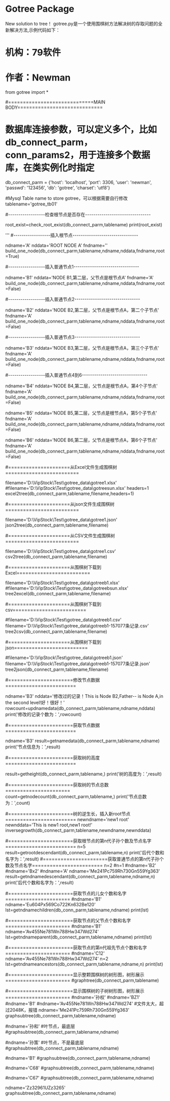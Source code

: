 # Gotree Package

New solution to tree！
gotree.py是一个使用围棋树方法解决树的存取问题的全新解决方法,示例代码如下：
# 机构：79软件
# 作者：Newman

from gotree import *

#=============================MAIN BODY=============================

# 数据库连接参数，可以定义多个，比如db_connect_parm，conn_params2，用于连接多个数据库，在类实例化时指定
db_connect_parm = {'host': 'localhost', 'port': 3306, 'user': 'newman', 'passwd': '123456', 'db': 'gotree',
                'charset': 'utf8'}

#Mysql Table name to store gotree，可以根据需要自行修改
tablename='gotree_tb01'


#------------------检查根节点是否存在--------------------------------

root_exist=check_root_exist(db_connect_parm,tablename)
print(root_exist)

'''
#------------------插入根节点--------------------------------

ndname='A'
nddata='ROOT NODE A'
fndname=''
build_one_node(db_connect_parm,tablename,ndname,nddata,fndname,root=True)

#------------------插入普通节点1--------------------------------

ndname='B1'
nddata='NODE B1,第二层，父节点是根节点A'
fndname='A'
build_one_node(db_connect_parm,tablename,ndname,nddata,fndname,root=False)


#------------------插入普通节点2--------------------------------

ndname='B2'
nddata='NODE B2,第二层，父节点是根节点A，第二个子节点'
fndname='A'
build_one_node(db_connect_parm,tablename,ndname,nddata,fndname,root=False)

#------------------插入普通节点3--------------------------------

ndname='B3'
nddata='NODE B3,第二层，父节点是根节点A，第三个子节点'
fndname='A'
build_one_node(db_connect_parm,tablename,ndname,nddata,fndname,root=False)

#------------------插入普通节点4到6--------------------------------

ndname='B4'
nddata='NODE B4,第二层，父节点是根节点A，第4个子节点'
fndname='A'
build_one_node(db_connect_parm,tablename,ndname,nddata,fndname,root=False)

ndname='B5'
nddata='NODE B5,第二层，父节点是根节点A，第5个子节点'
fndname='A'
build_one_node(db_connect_parm,tablename,ndname,nddata,fndname,root=False)


ndname='B6'
nddata='NODE B6,第二层，父节点是根节点A，第6个子节点'
fndname='A'
build_one_node(db_connect_parm,tablename,ndname,nddata,fndname,root=False)

#=====================从Excel文件生成围棋树=========================

filename='D:\VipStock\Test\gotree_data\gotree1.xlsx'
#filename='D:\VipStock\Test\gotree_data\gotreesun.xlsx'
headers=1
excel2tree(db_connect_parm,tablename,filename,headers=1)

#=====================从json文件生成围棋树=========================

filename='D:\VipStock\Test\gotree_data\gotree1.json'
json2tree(db_connect_parm,tablename,filename)

#=====================从CSV文件生成围棋树=========================

filename='D:\VipStock\Test\gotree_data\gotree1.csv'
csv2tree(db_connect_parm,tablename,filename)

#=====================从围棋树下载到Excel=========================

filename='D:\VipStock\Test\gotree_data\gotreeb1.xlsx'
#filename='D:\VipStock\Test\gotree_data\gotreebsun.xlsx'
tree2excel(db_connect_parm,tablename,filename)

#=====================从围棋树下载到csv=========================

#filename='D:\VipStock\Test\gotree_data\gotreeb1.csv'
filename='D:\VipStock\Test\gotree_data\gotreeb1-157077条记录.csv'
tree2csv(db_connect_parm,tablename,filename)

#=====================从围棋树下载到json=========================

#filename='D:\VipStock\Test\gotree_data\gotreeb1.json'
filename='D:\VipStock\Test\gotree_data\gotreeb1-157077条记录.json'
tree2json(db_connect_parm,tablename,filename)

#======================修改节点数据========================

ndname='B3'
nddata='修改过的记录！This is Node B2,Father-- is Node A,in the second level!好！很好！'
rowcount=updnamedata(db_connect_parm,tablename,ndname,nddata)
print('修改的记录个数为：',rowcount)

#======================获取节点数据========================

ndname='B3'
result=getnamedata(db_connect_parm,tablename,ndname)
print('节点信息为：',result)

#======================获取树的高度========================

result=getheight(db_connect_parm,tablename,)
print('树的高度为：',result)

#======================获取树的节点总数======================
count=getnodecount(db_connect_parm,tablename,)
print('节点总数为：',count)

#======================树的逆生长，插入新root节点========================
newndname='new1 root'
newnddata='This is new1 root,new1 root!'
inversegrowth(db_connect_parm,tablename,newndname,newnddata)

#======================获取根节点的第n代子孙个数及节点名字========================
n=5
result=getrootdescendant(db_connect_parm,tablename,n)
print('后代个数和名字为：',result)
#======================获取普通节点的第n代子孙个数及节点名字========================
n=2
#n=1
#ndname='B2'
#ndname='Bx2'
#ndname='A'
ndname='Me241Pc759Rh730Gn559Yg363'
result=getndnamedescendant(db_connect_parm,tablename,ndname,n)
print('后代个数和名字为：',result)


#======================获取节点的儿女个数和名字======================
#ndname='B1'
ndname='Eu604Px569Co722Kn632Be120'
lst=getndnamechildren(db_conn_parm,tablename,ndname)
print(lst)


#======================获取节点的父节点个数和名字======================
#ndname='B1'
ndname='Av455Ne781Wn788Hw347Wd274'
lst=getndnameparent(db_connect_parm,tablename,ndname)
print(lst)


#======================获取节点的第n代祖先节点个数和名字======================
#ndname='C12'
ndname='Av455Ne781Wn788Hw347Wd274'
n=2
lst=getndnameancestors(db_connect_parm,tablename,ndname,n)
print(lst)


#======================显示整颗围棋树的树形图，树形展示======================
#graphtree(db_connect_parm,tablename)

#======================显示围棋树的子树树形图，树形展示======================
#ndname='孙权'
#ndname='BZ1'
#ndname='B1'
#ndname='Av455Ne781Wn788Hw347Wd274'   #文件太大，超过2048K，报错
ndname='Me241Pc759Rh730Gn559Yg363'
graphsubtree(db_connect_parm,tablename,ndname)

#ndname='孙和'              #叶节点，最底层
#graphsubtree(db_connect_parm,tablename,ndname)

#ndname='孙策'              #叶节点，不是最底层
#graphsubtree(db_connect_parm,tablename,ndname)

#ndname='B1'
#graphsubtree(db_connect_parm,tablename,ndname)

#ndname='C68'
#graphsubtree(db_connect_parm,tablename,ndname)

#ndname='C67'
#graphsubtree(db_connect_parm,tablename,ndname)

ndname='Zz32961UZz3265'
graphsubtree(db_connect_parm,tablename,ndname)
    

